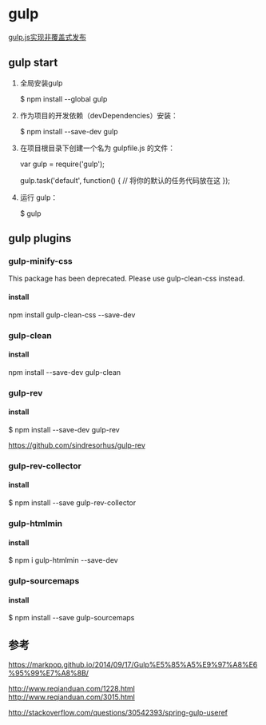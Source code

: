 # gulp

[gulp.js实现非覆盖式发布](http://www.reqianduan.com/1228.html)

## gulp start

1. 全局安装gulp

   $ npm install --global gulp

2. 作为项目的开发依赖（devDependencies）安装：

   $ npm install --save-dev gulp
    
3. 在项目根目录下创建一个名为 gulpfile.js 的文件：

    var gulp = require('gulp');
    
    gulp.task('default', function() {
      // 将你的默认的任务代码放在这
    });

4. 运行 gulp：

    $ gulp

## gulp plugins

### gulp-minify-css

This package has been deprecated. Please use gulp-clean-css instead.

#### install

npm install gulp-clean-css --save-dev

### gulp-clean

#### install

npm install --save-dev gulp-clean


### gulp-rev

#### install

$ npm install --save-dev gulp-rev

https://github.com/sindresorhus/gulp-rev

### gulp-rev-collector

#### install

$ npm install --save gulp-rev-collector

### gulp-htmlmin 

#### install

$ npm i gulp-htmlmin --save-dev


### gulp-sourcemaps 

#### install

$ npm install --save gulp-sourcemaps
## 参考

https://markpop.github.io/2014/09/17/Gulp%E5%85%A5%E9%97%A8%E6%95%99%E7%A8%8B/

http://www.reqianduan.com/1228.html
http://www.reqianduan.com/3015.html

http://stackoverflow.com/questions/30542393/spring-gulp-useref
